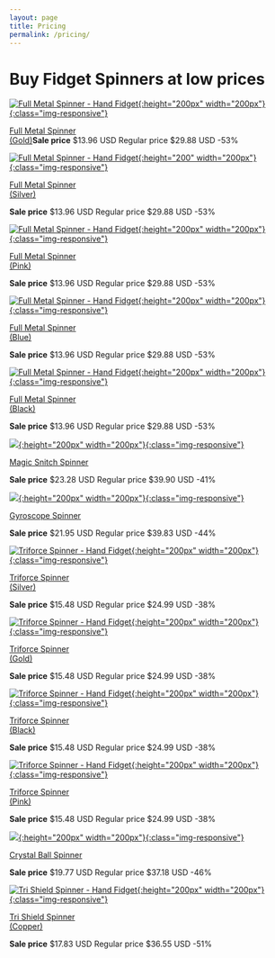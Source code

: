 ```yaml
---
layout: page
title: Pricing
permalink: /pricing/
---
```

Buy Fidget Spinners at low prices 
================================================

 [![Full Metal Spinner - Hand Fidget](//cdn.shopify.com/s/files/1/1821/4639/products/full-metal-spinner-gold_febf7a4d-1876-4469-9444-577024a40cbd_grande.jpg?v=1527279832){:height="200px" width="200px"}{:class="img-responsive"}](/products/full-metal-spinner?variant=40801413708 "Full Metal Spinner") 

[Full Metal Spinner  
(Gold)](/products/full-metal-spinner?variant=40801413708)**Sale price** $13.96 USD Regular price $29.88 USD \-53%

 [![Full Metal Spinner - Hand Fidget](//cdn.shopify.com/s/files/1/1821/4639/products/full-metal-spinner-silver_ee11b1ef-4fc3-4228-b2a0-73609af540ce_grande.jpg?v=1527279832){:height="200" width="200px"}{:class="img-responsive"}](/products/full-metal-spinner?variant=40801413900 "Full Metal Spinner") 

[Full Metal Spinner  
(Silver)](/products/full-metal-spinner?variant=40801413900)

**Sale price** $13.96 USD Regular price $29.88 USD \-53%

 [![Full Metal Spinner - Hand Fidget](//cdn.shopify.com/s/files/1/1821/4639/products/full-metal-spinner-pink_ddcab77b-927d-4d23-96ec-510a05c919fc_grande.jpg?v=1527279832){:height="200px" width="200px"}{:class="img-responsive"}](/products/full-metal-spinner?variant=40801413836 "Full Metal Spinner") 

[Full Metal Spinner  
(Pink)](/products/full-metal-spinner?variant=40801413836)

**Sale price** $13.96 USD Regular price $29.88 USD \-53%

 [![Full Metal Spinner - Hand Fidget](//cdn.shopify.com/s/files/1/1821/4639/products/full-metal-spinner-blue_a5688ff6-c1d9-4c9a-bb93-33672fb9f5eb_grande.jpg?v=1527279832){:height="200px" width="200px"}{:class="img-responsive"}](/products/full-metal-spinner?variant=40801413772 "Full Metal Spinner") 

[Full Metal Spinner  
(Blue)](/products/full-metal-spinner?variant=40801413772)

**Sale price** $13.96 USD Regular price $29.88 USD \-53%

 [![Full Metal Spinner - Hand Fidget](//cdn.shopify.com/s/files/1/1821/4639/products/full-metal-spinner-black_06cfeb70-cb85-45d3-8f92-ee0cba800596_grande.jpg?v=1527279832){:height="200px" width="200px"}{:class="img-responsive"}](/products/full-metal-spinner?variant=40801413644 "Full Metal Spinner") 

[Full Metal Spinner  
(Black)](/products/full-metal-spinner?variant=40801413644)

**Sale price** $13.96 USD Regular price $29.88 USD \-53%

 [![](//cdn.shopify.com/s/files/1/1821/4639/products/golden-snitch-spinner1_grande.jpg?v=1527279855){:height="200px" width="200px"}{:class="img-responsive"}](/products/magic-snitch-spinner "Magic Snitch Spinner") 

[Magic Snitch Spinner](/products/magic-snitch-spinner)

**Sale price** $23.28 USD Regular price $39.90 USD \-41%

 [![](//cdn.shopify.com/s/files/1/1821/4639/products/gyroscope-spinner1_grande.jpg?v=1527279838){:height="200px" width="200px"}{:class="img-responsive"}](/products/gyroscope-spinner "Gyroscope Spinner") 

[Gyroscope Spinner](/products/gyroscope-spinner)

**Sale price** $21.95 USD Regular price $39.83 USD \-44%

 [![Triforce Spinner - Hand Fidget](//cdn.shopify.com/s/files/1/1821/4639/products/triforce-spinner2_grande.jpg?v=1527282339){:height="200px" width="200px"}{:class="img-responsive"}](/products/triforce-spinner?variant=40296335820 "Triforce Spinner") 

[Triforce Spinner  
(Silver)](/products/triforce-spinner?variant=40296335820)

**Sale price** $15.48 USD Regular price $24.99 USD \-38%

 [![Triforce Spinner - Hand Fidget](//cdn.shopify.com/s/files/1/1821/4639/products/triforce-spinner1_grande.jpg?v=1527282339){:height="200px" width="200px"}{:class="img-responsive"}](/products/triforce-spinner?variant=40296335948 "Triforce Spinner") 

[Triforce Spinner  
(Gold)](/products/triforce-spinner?variant=40296335948)

**Sale price** $15.48 USD Regular price $24.99 USD \-38%

 [![Triforce Spinner - Hand Fidget](//cdn.shopify.com/s/files/1/1821/4639/products/triforce-spinner4_grande.jpg?v=1527282339){:height="200px" width="200px"}{:class="img-responsive"}](/products/triforce-spinner?variant=40296335564 "Triforce Spinner") 

[Triforce Spinner  
(Black)](/products/triforce-spinner?variant=40296335564)

**Sale price** $15.48 USD Regular price $24.99 USD \-38%

 [![Triforce Spinner - Hand Fidget](//cdn.shopify.com/s/files/1/1821/4639/products/triforce-spinner3_grande.jpg?v=1527282339){:height="200px" width="200px"}{:class="img-responsive"}](/products/triforce-spinner?variant=40296335756 "Triforce Spinner") 

[Triforce Spinner  
(Pink)](/products/triforce-spinner?variant=40296335756)

**Sale price** $15.48 USD Regular price $24.99 USD \-38%

 [![](//cdn.shopify.com/s/files/1/1821/4639/products/crystal-ball-rainbow-spinner1_grande.jpg?v=1527279810){:height="200px" width="200px"}{:class="img-responsive"}](/products/crystal-ball-spinner "Crystal Ball Spinner") 

[Crystal Ball Spinner](/products/crystal-ball-spinner)

**Sale price** $19.77 USD Regular price $37.18 USD \-46%

 [![Tri Shield Spinner - Hand Fidget](//cdn.shopify.com/s/files/1/1821/4639/products/tri-shield-spinner1_15546ed1-93b6-49e7-b817-8dd0aed37f0f_grande.jpg?v=1527282336){:height="200px" width="200px"}{:class="img-responsive"}](/products/tri-shield-spinner?variant=40868911884 "Tri Shield Spinner") 

[Tri Shield Spinner  
(Copper)](/products/tri-shield-spinner?variant=40868911884)

**Sale price** $17.83 USD Regular price $36.55 USD \-51%